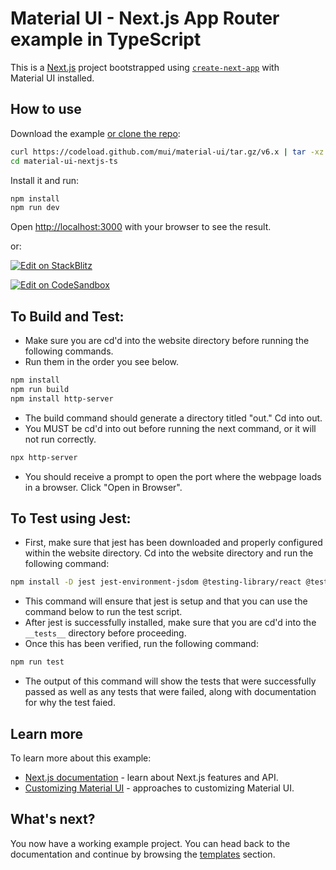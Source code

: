 # Material UI - Next.js App Router example in TypeScript

This is a [Next.js](https://nextjs.org/) project bootstrapped using [`create-next-app`](https://github.com/vercel/next.js/tree/HEAD/packages/create-next-app) with Material UI installed.

## How to use

Download the example [or clone the repo](https://github.com/mui/material-ui):

<!-- #default-branch-switch -->

```bash
curl https://codeload.github.com/mui/material-ui/tar.gz/v6.x | tar -xz --strip=2  material-ui-6.x/examples/material-ui-nextjs-ts
cd material-ui-nextjs-ts
```

Install it and run:

```bash
npm install
npm run dev
```

Open [http://localhost:3000](http://localhost:3000) with your browser to see the result.

or:

<!-- #default-branch-switch -->

[![Edit on StackBlitz](https://developer.stackblitz.com/img/open_in_stackblitz.svg)](https://stackblitz.com/github/mui/material-ui/tree/v6.x/examples/material-ui-nextjs-ts)

[![Edit on CodeSandbox](https://codesandbox.io/static/img/play-codesandbox.svg)](https://codesandbox.io/p/sandbox/github/mui/material-ui/tree/v6.x/examples/material-ui-nextjs-ts)

## To Build and Test:

* Make sure you are cd'd into the website directory before running the following commands.
* Run them in the order you see below.

```bash
npm install
npm run build
npm install http-server
```
* The build command should generate a directory titled "out." Cd into out.
* You MUST be cd'd into out before running the next command, or it will not run correctly.

```bash
npx http-server
```

* You should receive a prompt to open the port where the webpage loads in a browser. Click "Open in Browser".


## To Test using Jest:

* First, make sure that jest has been downloaded and properly configured within the website directory. Cd into the website directory and run the following command:

```bash
npm install -D jest jest-environment-jsdom @testing-library/react @testing-library/dom @testing-library/jest-dom ts-node
```

* This command will ensure that jest is setup and that you can use the command below to run the test script. 
* After jest is successfully installed, make sure that you are cd'd into the `__tests__` directory before proceeding. 
* Once this has been verified, run the following command:

```bash
npm run test
```
* The output of this command will show the tests that were successfully passed as well as any tests that were failed, along with documentation for why the test faied.

## Learn more

To learn more about this example:

- [Next.js documentation](https://nextjs.org/docs) - learn about Next.js features and API.
- [Customizing Material UI](https://mui.com/material-ui/customization/how-to-customize/) - approaches to customizing Material UI.

## What's next?

<!-- #default-branch-switch -->

You now have a working example project.
You can head back to the documentation and continue by browsing the [templates](https://mui.com/material-ui/getting-started/templates/) section.
